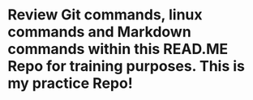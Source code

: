 # Review Git commands, linux commands and Markdown commands within this READ.ME Repo for training purposes. This is my practice Repo!
